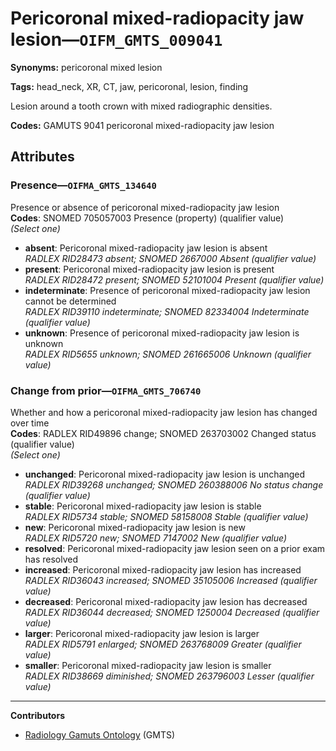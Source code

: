 # Pericoronal mixed-radiopacity jaw lesion—`OIFM_GMTS_009041`

**Synonyms:** pericoronal mixed lesion

**Tags:** head_neck, XR, CT, jaw, pericoronal, lesion, finding

Lesion around a tooth crown with mixed radiographic densities.

**Codes:** GAMUTS 9041 pericoronal mixed-radiopacity jaw lesion

## Attributes

### Presence—`OIFMA_GMTS_134640`

Presence or absence of pericoronal mixed-radiopacity jaw lesion  
**Codes**: SNOMED 705057003 Presence (property) (qualifier value)  
*(Select one)*

- **absent**: Pericoronal mixed-radiopacity jaw lesion is absent  
_RADLEX RID28473 absent; SNOMED 2667000 Absent (qualifier value)_
- **present**: Pericoronal mixed-radiopacity jaw lesion is present  
_RADLEX RID28472 present; SNOMED 52101004 Present (qualifier value)_
- **indeterminate**: Presence of pericoronal mixed-radiopacity jaw lesion cannot be determined  
_RADLEX RID39110 indeterminate; SNOMED 82334004 Indeterminate (qualifier value)_
- **unknown**: Presence of pericoronal mixed-radiopacity jaw lesion is unknown  
_RADLEX RID5655 unknown; SNOMED 261665006 Unknown (qualifier value)_

### Change from prior—`OIFMA_GMTS_706740`

Whether and how a pericoronal mixed-radiopacity jaw lesion has changed over time  
**Codes**: RADLEX RID49896 change; SNOMED 263703002 Changed status (qualifier value)  
*(Select one)*

- **unchanged**: Pericoronal mixed-radiopacity jaw lesion is unchanged  
_RADLEX RID39268 unchanged; SNOMED 260388006 No status change (qualifier value)_
- **stable**: Pericoronal mixed-radiopacity jaw lesion is stable  
_RADLEX RID5734 stable; SNOMED 58158008 Stable (qualifier value)_
- **new**: Pericoronal mixed-radiopacity jaw lesion is new  
_RADLEX RID5720 new; SNOMED 7147002 New (qualifier value)_
- **resolved**: Pericoronal mixed-radiopacity jaw lesion seen on a prior exam has resolved  
- **increased**: Pericoronal mixed-radiopacity jaw lesion has increased  
_RADLEX RID36043 increased; SNOMED 35105006 Increased (qualifier value)_
- **decreased**: Pericoronal mixed-radiopacity jaw lesion has decreased  
_RADLEX RID36044 decreased; SNOMED 1250004 Decreased (qualifier value)_
- **larger**: Pericoronal mixed-radiopacity jaw lesion is larger  
_RADLEX RID5791 enlarged; SNOMED 263768009 Greater (qualifier value)_
- **smaller**: Pericoronal mixed-radiopacity jaw lesion is smaller  
_RADLEX RID38669 diminished; SNOMED 263796003 Lesser (qualifier value)_

---

**Contributors**

- [Radiology Gamuts Ontology](https://gamuts.net/) (GMTS)